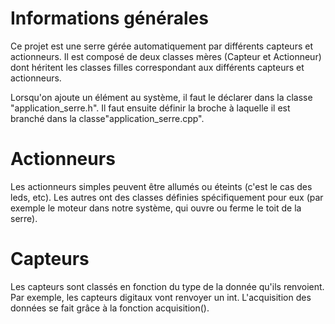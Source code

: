 # Informations générales #
Ce projet est une serre gérée automatiquement par différents capteurs et actionneurs.
Il est composé de deux classes mères (Capteur et Actionneur) dont héritent les classes filles correspondant aux différents capteurs et actionneurs.

Lorsqu'on ajoute un élément au système, il faut le déclarer dans la classe "application_serre.h". Il faut ensuite définir la broche à laquelle il est branché dans la classe"application_serre.cpp".


# Actionneurs #
Les actionneurs simples peuvent être allumés ou éteints (c'est le cas des leds, etc).
Les autres ont des classes définies spécifiquement pour eux (par exemple le moteur dans notre système, qui ouvre ou ferme le toit de la serre).


# Capteurs #
Les capteurs sont classés en fonction du type de la donnée qu'ils renvoient. Par exemple, les capteurs digitaux vont renvoyer un int.
L'acquisition des données se fait grâce à la fonction acquisition().

